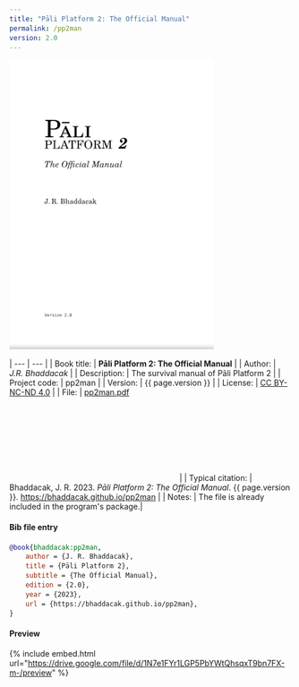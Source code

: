 ```yaml
---
title: "Pāli Platform 2: The Official Manual"
permalink: /pp2man
version: 2.0
---
```


![PP2MAN](/assets/images/pp2man.png)

| --- | --- |
| Book title: | **Pāli Platform 2: The Official Manual** |
| Author: | *J.R. Bhaddacak* |
| Description: | The survival manual of Pāli Platform 2 |
| Project code: | pp2man |
| Version: | {{ page.version }} |
| License: | [CC BY-NC-ND 4.0](https://creativecommons.org/licenses/by-nc-nd/4.0/) |
| File: | [pp2man.pdf](https://drive.google.com/file/d/1N7e1FYr1LGP5PbYWtQhsqxT9bn7FX-m-/view?usp=sharing) <svg class="icon"><use xlink:href="/assets/fontawesome/custom.svg#google-drive"></use></svg> |
| Typical citation: | Bhaddacak, J. R. 2023. *Pāli Platform 2: The Official Manual*. {{ page.version }}. https://bhaddacak.github.io/pp2man |
| Notes: | The file is already included in the program's package.|

#### Bib file entry
```bib
@book{bhaddacak:pp2man,
	author = {J. R. Bhaddacak},
	title = {Pāli Platform 2},
	subtitle = {The Official Manual},
	edition = {2.0},
	year = {2023},
	url = {https://bhaddacak.github.io/pp2man},
}
```

#### Preview
{% include embed.html url="https://drive.google.com/file/d/1N7e1FYr1LGP5PbYWtQhsqxT9bn7FX-m-/preview" %}
